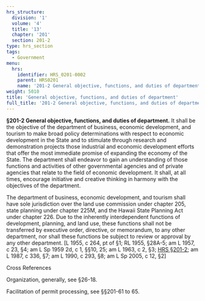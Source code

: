 ```yaml
---
hrs_structure:
  division: '1'
  volume: '4'
  title: '13'
  chapter: '201'
  section: 201-2
type: hrs_section
tags:
  - Government
menu:
  hrs:
    identifier: HRS_0201-0002
    parent: HRS0201
    name: '201-2 General objective, functions, and duties of department'
weight: 5010
title: 'General objective, functions, and duties of department'
full_title: '201-2 General objective, functions, and duties of department'
---
```

**§201-2 General objective, functions, and duties of department.** It shall be the objective of the department of business, economic development, and tourism to make broad policy determinations with respect to economic development in the State and to stimulate through research and demonstration projects those industrial and economic development efforts that offer the most immediate promise of expanding the economy of the State. The department shall endeavor to gain an understanding of those functions and activities of other governmental agencies and of private agencies that relate to the field of economic development. It shall, at all times, encourage initiative and creative thinking in harmony with the objectives of the department.

The department of business, economic development, and tourism shall have sole jurisdiction over the land use commission under chapter 205, state planning under chapter 225M, and the Hawaii State Planning Act under chapter 226\. Due to the inherently interdependent functions of development, planning, and land use, these functions shall not be transferred by executive order, directive, or memorandum, to any other department, nor shall these functions be subject to review or approval by any other department. [L 1955, c 264, pt of §1; RL 1955, §28A-5; am L 1957, c 23, §4; am L Sp 1959 2d, c 1, §§10, 25; am L 1963, c 2, §3; [HRS §201-2](/title-13/chapter-201/section-201-2/); am L 1987, c 336, §7; am L 1990, c 293, §8; am L Sp 2005, c 12, §2]

Cross References

Organization, generally, see §26-18.

Facilitation of permit processing, see §§201-61 to 65.